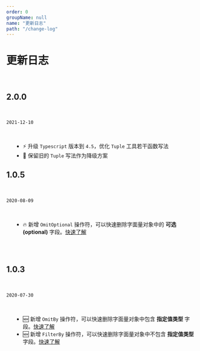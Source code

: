 ```yaml
---
order: 0
groupName: null
name: "更新日志"
path: "/change-log"
---
```


# 更新日志

<br />

## 2.0.0

<br />

`2021-12-10`

<br />

- ⚡️ 升级 `Typescript` 版本到 `4.5`，优化 `Tuple` 工具若干函数写法
- 💄 保留旧的 `Tuple` 写法作为降级方案

## 1.0.5

<br />

`2020-08-09`

<br />

- 🔥 新增 `OmitOptional` 操作符，可以快速删除字面量对象中的 **可选(optional)** 字段。[快速了解](/utils/omit-optional)

<br /><br />

## 1.0.3

<br />

`2020-07-30`

<br />

- 🆕 新增 `OmitBy` 操作符，可以快速删除字面量对象中包含 **指定值类型** 字段。[快速了解](/utils/omit-by)
- 🆕 新增 `FilterBy` 操作符，可以快速删除字面量对象中不包含 **指定值类型** 字段。[快速了解](/utils/filter-by)

<style>
  ul {
    margin-left: 20px;
  }
</style>
